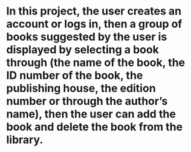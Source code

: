 <h1 Elshoruk Library </h>
<p>
  In this project, the user creates an account or logs in, then a group of books suggested by the user is displayed by selecting a book through (the name of the book, the ID number of the book, the publishing house, 
  the edition number or through the author’s name), then the user can add the book and delete the book from the library.
</p>
